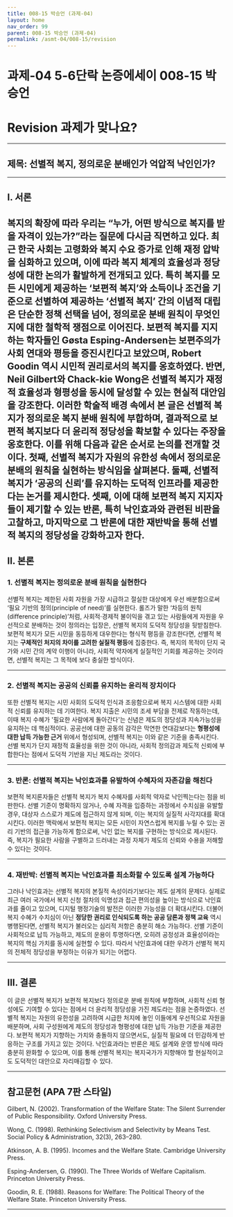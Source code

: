 ```yaml
---
title: 008-15 박승언 (과제-04)
layout: home
nav_order: 99
parent: 008-15 박승언 (과제-04)
permalink: /asmt-04/008-15/revision
---
```


# 과제-04 5-6단락 논증에세이 008-15 박승언 

# Revision 과제가 맞나요?

---

## 제목: 선별적 복지, 정의로운 분배인가 억압적 낙인인가?

---

## I. 서론

복지의 확장에 따라 우리는 “누가, 어떤 방식으로 복지를 받을 자격이 있는가?”라는 질문에 다시금 직면하고 있다. 최근 한국 사회는 고령화와 복지 수요 증가로 인해 재정 압박을 심화하고 있으며, 이에 따라 복지 체계의 효율성과 정당성에 대한 논의가 활발하게 전개되고 있다. 특히 복지를 모든 시민에게 제공하는 ‘보편적 복지’와 소득이나 조건을 기준으로 선별하여 제공하는 ‘선별적 복지’ 간의 이념적 대립은 단순한 정책 선택을 넘어, 정의로운 분배 원칙이 무엇인지에 대한 철학적 쟁점으로 이어진다. 보편적 복지를 지지하는 학자들인 Gøsta Esping-Andersen는 보편주의가 사회 연대와 평등을 증진시킨다고 보았으며, Robert Goodin 역시 시민적 권리로서의 복지를 옹호하였다. 반면, Neil Gilbert와 Chack-kie Wong은 선별적 복지가 재정적 효율성과 형평성을 동시에 달성할 수 있는 현실적 대안임을 강조한다. 이러한 학술적 배경 속에서 본 글은 **선별적 복지가 정의로운 복지 분배 원칙에 부합하며, 결과적으로 보편적 복지보다 더 윤리적 정당성을 확보할 수 있다**는 주장을 옹호한다. 이를 위해 다음과 같은 순서로 논의를 전개할 것이다. 첫째, 선별적 복지가 자원의 유한성 속에서 정의로운 분배의 원칙을 실현하는 방식임을 살펴본다. 둘째, 선별적 복지가 ‘공공의 신뢰’를 유지하는 도덕적 인프라를 제공한다는 논거를 제시한다. 셋째, 이에 대해 보편적 복지 지지자들이 제기할 수 있는 반론, 특히 낙인효과와 관련된 비판을 고찰하고, 마지막으로 그 반론에 대한 재반박을 통해 선별적 복지의 정당성을 강화하고자 한다.
---

## II. 본론

### 1. 선별적 복지는 정의로운 분배 원칙을 실현한다

선별적 복지는 제한된 사회 자원을 가장 시급하고 절실한 대상에게 우선 배분함으로써 ‘필요 기반의 정의(principle of need)’를 실현한다. 롤즈가 말한 ‘차등의 원칙(difference principle)’처럼, 사회적·경제적 불이익을 겪고 있는 사람들에게 자원을 우선적으로 분배하는 것이 정의라는 입장은, 선별적 복지의 도덕적 정당성을 뒷받침한다. 보편적 복지가 모든 시민을 동등하게 대우한다는 형식적 평등을 강조한다면, 선별적 복지는 **구체적인 처지의 차이를 고려한 실질적 평등**에 집중한다. 즉, 복지의 목적이 단지 국가와 시민 간의 계약 이행이 아니라, 사회적 약자에게 실질적인 기회를 제공하는 것이라면, 선별적 복지는 그 목적에 보다 충실한 방식이다.

---

### 2. 선별적 복지는 공공의 신뢰를 유지하는 윤리적 장치이다

또한 선별적 복지는 시민 사회의 도덕적 인식과 조응함으로써 복지 시스템에 대한 사회적 신뢰를 유지하는 데 기여한다. 복지 지출은 시민의 조세 부담을 전제로 작동하는데, 이때 복지 수혜가 '필요한 사람에게 돌아간다'는 신념은 제도의 정당성과 지속가능성을 유지하는 데 핵심적이다. 공공선에 대한 공동의 감각은 막연한 연대감보다는 **형평성에 대한 납득 가능한 근거** 위에서 형성되며, 선별적 복지는 이와 같은 기준을 충족시킨다. 선별 복지가 단지 재정적 효율성을 위한 것이 아니라, 사회적 정의감과 제도적 신뢰에 부합한다는 점에서 도덕적 기반을 지닌 제도라는 것이다.

---

### 3. 반론: 선별적 복지는 낙인효과를 유발하여 수혜자의 자존감을 해친다

보편적 복지론자들은 선별적 복지가 복지 수혜자를 사회적 약자로 낙인찍는다는 점을 비판한다. 선별 기준이 명확하지 않거나, 수혜 자격을 입증하는 과정에서 수치심을 유발할 경우, 대상자 스스로가 제도에 접근하지 않게 되며, 이는 복지의 실질적 사각지대를 확대시킨다. 이러한 맥락에서 보편적 복지는 모든 시민이 자연스럽게 복지를 누릴 수 있는 권리 기반의 접근을 가능하게 함으로써, 낙인 없는 복지를 구현하는 방식으로 제시된다. 즉, 복지가 필요한 사람을 구별하고 드러내는 과정 자체가 제도의 신뢰와 수용을 저해할 수 있다는 것이다.

---

### 4. 재반박: 선별적 복지는 낙인효과를 최소화할 수 있도록 설계 가능하다

그러나 낙인효과는 선별적 복지의 본질적 속성이라기보다는 제도 설계의 문제다. 실제로 최근 여러 국가에서 복지 신청 절차의 익명성과 접근 편의성을 높이는 방식으로 낙인효과를 줄이고 있으며, 디지털 행정기술의 발전은 이러한 가능성을 더 확대시킨다. 더불어 복지 수혜가 수치심이 아닌 **정당한 권리로 인식되도록 하는 공공 담론과 정책 교육** 역시 병행된다면, 선별적 복지가 불러오는 심리적 저항은 충분히 해소 가능하다. 선별 기준이 사회적으로 납득 가능하고, 제도의 운용이 투명하다면, 오히려 공정성과 효율성이라는 복지의 핵심 가치를 동시에 실현할 수 있다. 따라서 낙인효과에 대한 우려가 선별적 복지의 전체적 정당성을 부정하는 이유가 되기는 어렵다.

---

## III. 결론 

이 글은 선별적 복지가 보편적 복지보다 정의로운 분배 원칙에 부합하며, 사회적 신뢰 형성에도 기여할 수 있다는 점에서 더 윤리적 정당성을 가진 제도라는 점을 논증하였다. 선별적 복지는 자원의 유한성을 고려하여 시급한 처지에 놓인 이들에게 우선적으로 자원을 배분하며, 사회 구성원에게 제도의 정당성과 형평성에 대한 납득 가능한 기준을 제공한다. 보편적 복지가 지향하는 가치와 충돌하지 않으면서도, 실질적 필요에 더 민감하게 반응하는 구조를 가지고 있는 것이다. 낙인효과라는 반론은 제도 설계와 운영 방식에 따라 충분히 완화할 수 있으며, 이를 통해 선별적 복지는 복지국가가 지향해야 할 현실적이고도 도덕적인 대안으로 자리매김할 수 있다. 

---

## 참고문헌 (APA 7판 스타일)

Gilbert, N. (2002). Transformation of the Welfare State: The Silent Surrender of Public Responsibility. Oxford University Press.

Wong, C. (1998). Rethinking Selectivism and Selectivity by Means Test. Social Policy & Administration, 32(3), 263–280.

Atkinson, A. B. (1995). Incomes and the Welfare State. Cambridge University Press.

Esping-Andersen, G. (1990). The Three Worlds of Welfare Capitalism. Princeton University Press.

Goodin, R. E. (1988). Reasons for Welfare: The Political Theory of the Welfare State. Princeton University Press.

---